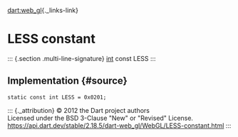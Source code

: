 [dart:web\_gl](../../dart-web_gl/dart-web_gl-library){._links-link}

LESS constant
=============

::: {.section .multi-line-signature}
[int](../../dart-core/int-class) const LESS
:::

Implementation {#source}
--------------

``` {.language-dart data-language="dart"}
static const int LESS = 0x0201;
```

::: {._attribution}
© 2012 the Dart project authors\
Licensed under the BSD 3-Clause \"New\" or \"Revised\" License.\
<https://api.dart.dev/stable/2.18.5/dart-web_gl/WebGL/LESS-constant.html>
:::
